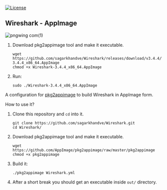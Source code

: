 [![License](https://img.shields.io/badge/License-MIT-blue)](#license "Go to license section")

## Wireshark - AppImage

![pngwing com(1)](https://user-images.githubusercontent.com/90393971/133909561-bc211f9c-3ccc-48b6-aa7a-12123f16badc.png)

1. Download pkg2appimage tool and make it executable.
   ```shell
   wget https://github.com/sagarkhandve/Wireshark/releases/download/v3.4.4/Wireshark-3.4.4_x86_64.AppImage
   chmod +x Wireshark-3.4.4_x86_64.AppImage
   ```
2. Run:

   ```shell
   sudo ./Wireshark-3.4.4_x86_64.AppImage
   ```

A configuration for [pkg2appimage](https://github.com/AppImage/pkg2appimage) to build Wireshark in AppImage form.

How to use it?

1. Clone this repository and `cd` into it.
    ```shell
    git clone https://github.com/sagarkhandve/Wireshark.git
    cd Wireshark/
    ```
2. Download pkg2appimage tool and make it executable.
   ```shell
   wget https://github.com/AppImage/pkg2appimage/raw/master/pkg2appimage
   chmod +x pkg2appimage
   ```
3. Build it:

   ```shell
   ./pkg2appimage Wireshark.yml
   ```

4. After a short break you should get an executable inside `out/` directory.

